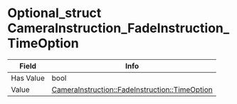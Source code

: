 # Optional_struct CameraInstruction_FadeInstruction_TimeOption

<table><thead><tr><th>Field</th><th>Info</th></tr></thead><tbody>
<tr><td>Has Value</td><td>bool</td></tr>
<tr><td>Value</td><td><a href="../types/CameraInstruction_FadeInstruction_TimeOption.md">CameraInstruction::FadeInstruction::TimeOption</a></td></tr>
</tbody></table>